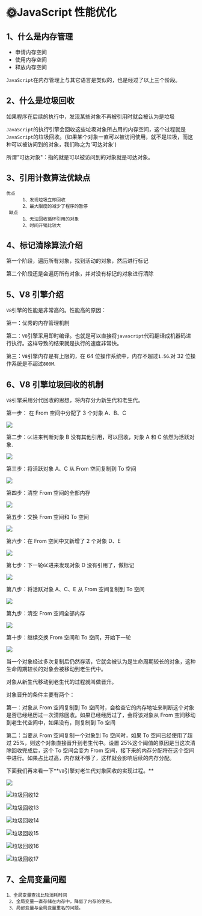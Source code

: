 # 🌞JavaScript 性能优化

## 1、什么是内存管理

- 申请内存空间
- 使用内存空间
- 释放内存空间

`JavaScript`在内存管理上与其它语言是类似的，也是经过了以上三个阶段。

## 2、什么是垃圾回收

如果程序在后续的执行中，发现某些对象不再被引用时就会被认为是垃圾

`JavaScript`的执行引擎会回收这些垃圾对象所占用的内存空间，这个过程就是`JavaScript`的垃圾回收。(如果某个对象一直可以被访问使用，就不是垃圾，而这种可以被访问到的对象，我们称之为'可达对象')

所谓"可达对象"：指的就是可以被访问到的对象就是可达对象。

## 3、引用计数算法优缺点

```
优点
      1、发现垃圾立即回收
      2、最大限度的减少了程序的暂停
 缺点
      1、无法回收循环引用的对象
      2、时间开销比较大
```

## 4、标记清除算法介绍

第一个阶段，遍历所有对象，找到活动的对象，然后进行标记

第二个阶段还是会遍历所有对象，并对没有标记的对象进行清除

## 5、V8 引擎介绍

`V8`引擎的性能是非常高的。性能高的原因：

第一：优秀的内存管理机制

第二：`V8`引擎采用即时编译。也就是可以直接将`javascript`代码翻译成机器码进行执行。这样导致的结果就是执行的速度非常快。

第三：`V8`引擎内存是有上限的，在 64 位操作系统中，内存不超过`1.5G`.对 32 位操作系统是不超过`800M`.

## 6、V8 引擎垃圾回收的机制

`V8`引擎采用分代回收的思想，将内存分为新生代和老生代。

第一步： 在 From 空间中分配了 3 个对象 A、B、C

![](img/垃圾回收1.jpg)

第二步：`GC`进来判断对象 B 没有其他引用，可以回收，对象 A 和 C 依然为活跃对象.

![](img/垃圾回收2.jpg)

第三步：将活跃对象 A、C 从 From 空间复制到 To 空间

![](img/垃圾回收3.jpg)

第四步：清空 From 空间的全部内存

![](img/垃圾回收4.jpg)

第五步：交换 From 空间和 To 空间

![](img/垃圾回收5.jpg)

第六步：在 From 空间中又新增了 2 个对象 D、E

![](img/垃圾回收6.jpg)

第七步：下一轮`GC`进来发现对象 D 没有引用了，做标记

![](img/垃圾回收7.jpg)

第八步：将活跃对象 A、C、E 从 From 空间复制到 To 空间

![](img/垃圾回收8.jpg)

第九步：清空 From 空间全部内存

![](img/垃圾回收9.jpg)

第十步：继续交换 From 空间和 To 空间，开始下一轮

![](img/垃圾回收10.jpg)

当一个对象经过多次复制后仍然存活，它就会被认为是生命周期较长的对象，这种生命周期较长的对象会被移动到老生代中。

对象从新生代移动到老生代的过程就叫做晋升。

对象晋升的条件主要有两个：

第一：对象从 From 空间复制到 To 空间时，会检查它的内存地址来判断这个对象是否已经经历过一次清除回收。如果已经经历过了，会将该对象从 From 空间移动到老生代空间中，如果没有，则复制到 To 空间

第二：当要从 From 空间复制一个对象到 To 空间时，如果 To 空间已经使用了超过 25%，则这个对象直接晋升到老生代中。设置 25%这个阈值的原因是当这次清除回收完成后，这个 To 空间会变为 From 空间，接下来的内存分配将在这个空间中进行。如果占比过高，内存就不够了，这样就会影响后续的内存分配。

下面我们再来看一下**`V8`引擎对老生代对象回收的实现过程。**

![](img\垃圾回收11.jpg)

![垃圾回收12](img\垃圾回收12.jpg)

![垃圾回收13](img\垃圾回收13.jpg)

![垃圾回收14](img\垃圾回收14.jpg)

![垃圾回收15](img\垃圾回收15.jpg)

![垃圾回收16](img\垃圾回收16.jpg)

![垃圾回收17](img\垃圾回收17.jpg)

## 7、全局变量问题

```
1、全局变量查找比较消耗时间
 2、全局变量一直存储在内存中，降低了内存的使用。
 3、局部变量与全局变量重名的问题。
```
